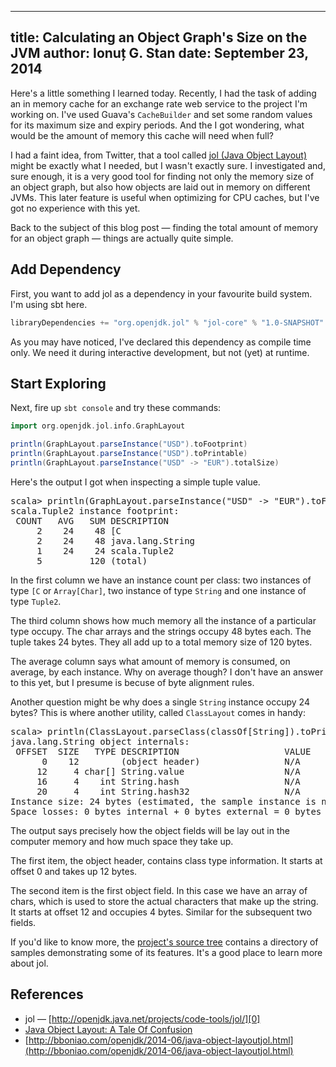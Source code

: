 --------------------------------------------------------------------------------
title: Calculating an Object Graph's Size on the JVM
author: Ionuț G. Stan
date: September 23, 2014
--------------------------------------------------------------------------------

Here's a little something I learned today. Recently, I had the task of adding an
in memory cache for an exchange rate web service to the project I'm working on.
I've used Guava's `CacheBuilder` and set some random values for its maximum size
and expiry periods. And the I got wondering, what would be the amount of memory
this cache will need when full?

I had a faint idea, from Twitter, that a tool called [jol (Java Object Layout)][0]
might be exactly what I needed, but I wasn't exactly sure. I investigated and,
sure enough, it is a very good tool for finding not only the memory size of an
object graph, but also how objects are laid out in memory on different JVMs. This
later feature is useful when optimizing for CPU caches, but I've got no experience
with this yet.

Back to the subject of this blog post — finding the total amount of memory for
an object graph — things are actually quite simple.

## Add Dependency

First, you want to add jol as a dependency in your favourite build system. I'm
using sbt here.

```scala
libraryDependencies += "org.openjdk.jol" % "jol-core" % "1.0-SNAPSHOT" % "compile"
```

As you may have noticed, I've declared this dependency as compile time only. We
need it during interactive development, but not (yet) at runtime.

## Start Exploring

Next, fire up `sbt console` and try these commands:

```scala
import org.openjdk.jol.info.GraphLayout

println(GraphLayout.parseInstance("USD").toFootprint)
println(GraphLayout.parseInstance("USD").toPrintable)
println(GraphLayout.parseInstance("USD" -> "EUR").totalSize)
```

Here's the output I got when inspecting a simple tuple value.

<pre class="terminal">
scala&gt; println(GraphLayout.parseInstance("USD" -&gt; "EUR").toFootprint)
scala.Tuple2 instance footprint:
 COUNT   AVG   SUM DESCRIPTION
     2    24    48 [C
     2    24    48 java.lang.String
     1    24    24 scala.Tuple2
     5         120 (total)
</pre>

In the first column we have an instance count per class: two instances of type
`[C` or `Array[Char]`, two instance of type `String` and one instance of type
`Tuple2`.

The third column shows how much memory all the instance of a particular type
occupy. The char arrays and the strings occupy 48 bytes each. The tuple takes
24 bytes. They all add up to a total memory size of 120 bytes.

The average column says what amount of memory is consumed, on average, by each
instance. Why on average though? I don't have an answer to this yet, but I
presume is becuse of byte alignment rules.

Another question might be why does a single `String` instance occupy 24 bytes?
This is where another utility, called `ClassLayout` comes in handy:

<pre class="terminal">
scala&gt; println(ClassLayout.parseClass(classOf[String]).toPrintable)
java.lang.String object internals:
 OFFSET  SIZE   TYPE DESCRIPTION                    VALUE
      0    12        (object header)                N/A
     12     4 char[] String.value                   N/A
     16     4    int String.hash                    N/A
     20     4    int String.hash32                  N/A
Instance size: 24 bytes (estimated, the sample instance is not available)
Space losses: 0 bytes internal + 0 bytes external = 0 bytes total
</pre>

The output says precisely how the object fields will be lay out in the computer
memory and how much space they take up.

The first item, the object header, contains class type information. It starts
at offset 0 and takes up 12 bytes.

The second item is the first object field. In this case we have an array of
chars, which is used to store the actual characters that make up the string.
It starts at offset 12 and occupies 4 bytes. Similar for the subsequent two
fields.

If you'd like to know more, the [project's source tree][1] contains a directory
of samples demonstrating some of its features. It's a good place to learn more
about jol.

## References

 - jol — [http://openjdk.java.net/projects/code-tools/jol/][0]
 - [Java Object Layout: A Tale Of Confusion ](http://psy-lob-saw.blogspot.ro/2014/03/java-object-layout-tale-of-confusion.html)
 - [http://bboniao.com/openjdk/2014-06/java-object-layoutjol.html](http://bboniao.com/openjdk/2014-06/java-object-layoutjol.html)

[0]: http://openjdk.java.net/projects/code-tools/jol/
[1]: http://hg.openjdk.java.net/code-tools/jol
